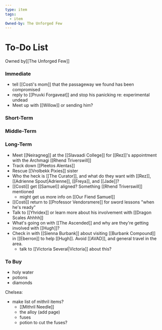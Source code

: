 ```yaml
---
type: item
tags:
  - item
Owned-by: The Unforged Few
---
```


# To-Do List
<span class="dataview inline-field"><span class="inline-field-key">Owned by</span><span class="inline-field-value">[[The Unforged Few]]</span></span>

### Immediate
* tell [[Costi's mom]] that the passageway we found has been compromised
* reply to [[Pruvki Forgaveat]] and stop his panicking re: experimental undead
* Meet up with [[Willow]] or sending him?

### Short-Term


### Middle-Term


### Long-Term
* Meet [[Neiragneg]] at the [[Slavaadi College]] for [[Rez]]'s appointment with the Archmagi [[Rhend Triverswill]]
* Track down [[Pleetos Alentas]]
* Rescue [[Vrolbekk Pixies]] sister
* Who the heck is [[The Curator]], and what do they want with [[Rez]], [[Adrienne Spout|Adrienne]], [[Freya]], and [[Jade]]? 
* [[Costi]] get [[Samuel]] aligned? Something [[Rhend Triverswill]] mentioned
	* might get us more info on [[Our Fiend Samuel]]
*  [[Costi]] return to [[Professor Vendorsmere]] for sword lessons "when he's ready"
* Talk to [[Yhridex]] or learn more about his involvement with [[Dragon Scales Ahhhh]]
* What's going on with [[The Ascended]] and why are they're getting involved with [[Hugh]]?
* Check in with [[Sienna Burbank]] about visiting [[Burbank Compound]] in [[Eberron]] to help [[Hugh]]. Avoid [[AVAD]], and general travel in the area.
	* talk to [[Victoria Several|Victoria]] about this?

### To Buy
* holy water
* potions
* diamonds

Chelsea:
* make list of mithril items? 
	* [[Mithril Needle]]
	* the alloy (add page)
	* fuses
	* potion to cut the fuses?
